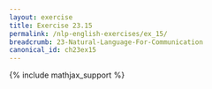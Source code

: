 ```yaml
---
layout: exercise
title: Exercise 23.15
permalink: /nlp-english-exercises/ex_15/
breadcrumb: 23-Natural-Language-For-Communication
canonical_id: ch23ex15
---
```


{% include mathjax_support %}
